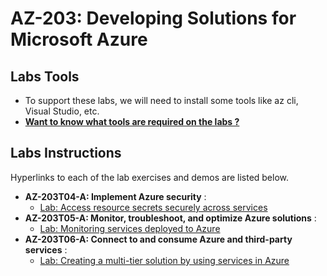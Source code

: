 # AZ-203: Developing Solutions for Microsoft Azure

## Labs Tools

- To support these labs, we will need to install some tools like az cli, Visual Studio, etc.
- **[Want to know what tools are required on the labs ?](lab.md)**

## Labs Instructions

Hyperlinks to each of the lab exercises and demos are listed below.

- **AZ-203T04-A: Implement Azure security** :
  - [Lab: Access resource secrets securely across services](Instructions/Labs/AZ-203_04_lab.md)
- **AZ-203T05-A: Monitor, troubleshoot, and optimize Azure solutions** :
  - [Lab: Monitoring services deployed to Azure](Instructions/Labs/AZ-203_05_lab.md)
- **AZ-203T06-A: Connect to and consume Azure and third-party services** :
  - [Lab: Creating a multi-tier solution by using services in Azure](Instructions/Labs/AZ-203_06_lab.md)
